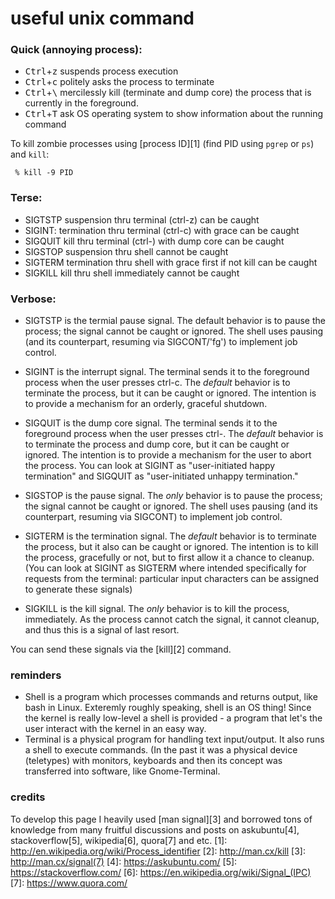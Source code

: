 # useful unix command


### Quick (annoying process):
* <kbd>Ctrl</kbd>+<kbd>z</kbd> suspends process execution
* <kbd>Ctrl</kbd>+<kbd>c</kbd> politely asks the process to terminate
* <kbd>Ctrl</kbd>+<kbd>\\</kbd> mercilessly kill (terminate and dump core) the process that is currently in the foreground.
* <kbd>Ctrl</kbd>+<kbd>T</kbd> ask OS operating system to show information about the running command

To kill zombie processes using [process ID][1] (find PID using `pgrep` or `ps`) and `kill`:

     % kill -9 PID

### Terse:

* SIGTSTP suspension     thru terminal (ctrl-z)                  can be caught
* SIGINT: termination    thru terminal (ctrl-c) with grace       can be caught
* SIGQUIT kill           thru terminal (ctrl-\) with dump core   can be caught
* SIGSTOP suspension     thru shell                              cannot be caught
* SIGTERM termination    thru shell with grace first if not kill can be caught
* SIGKILL kill           thru shell immediately                  cannot be caught

### Verbose:

* SIGTSTP is the termial pause signal. The default behavior is to pause the process; the signal cannot be caught or ignored. The shell uses pausing (and its counterpart, resuming via SIGCONT/'fg') to implement job control.

* SIGINT is the interrupt signal. The terminal sends it to the foreground process when the user presses ctrl-c. The *default* behavior is to terminate the process, but it can be caught or ignored. The intention is to provide a mechanism for an orderly, graceful shutdown.

* SIGQUIT is the dump core signal. The terminal sends it to the foreground process when the user presses ctrl-\. The *default* behavior is to terminate the process and dump core, but it can be caught or ignored. The intention is to provide a mechanism for the user to abort the process. You can look at SIGINT as "user-initiated happy termination" and SIGQUIT as "user-initiated unhappy termination."

* SIGSTOP is the pause signal. The *only* behavior is to pause the process; the signal cannot be caught or ignored. The shell uses pausing (and its counterpart, resuming via SIGCONT) to implement job control.

* SIGTERM is the termination signal. The *default* behavior is to terminate the process, but it also can be caught or ignored. The intention is to kill the process, gracefully or not, but to first allow it a chance to cleanup. (You can look at SIGINT as SIGTERM where intended specifically for requests from the terminal: particular input characters can be assigned to generate these signals)

* SIGKILL is the kill signal. The *only* behavior is to kill the process, immediately. As the process cannot catch the signal, it cannot cleanup, and thus this is a signal of last resort.

You can send these signals via the [kill][2] command. 


### reminders
* Shell is a program which processes commands and returns output, like bash in Linux. Exteremly roughly speaking, shell is an OS thing! Since the kernel is really low-level a shell is provided - a program that let's the user interact with the kernel in an easy way. 
* Terminal is a physical program for handling text input/output. It also runs a shell to execute commands. (In the past it was a physical device (teletypes) with monitors, keyboards and then its concept was transferred into software, like Gnome-Terminal.

### credits
To develop this page I heavily used [man signal][3] and borrowed tons of knowledge from many fruitful discussions and posts on askubuntu[4], stackoverflow[5], wikipedia[6], quora[7] and etc. 
  [1]: http://en.wikipedia.org/wiki/Process_identifier
  [2]: http://man.cx/kill
  [3]: http://man.cx/signal(7)
  [4]: https://askubuntu.com/
  [5]: https://stackoverflow.com/
  [6]: https://en.wikipedia.org/wiki/Signal_(IPC)
  [7]: https://www.quora.com/
  
  
